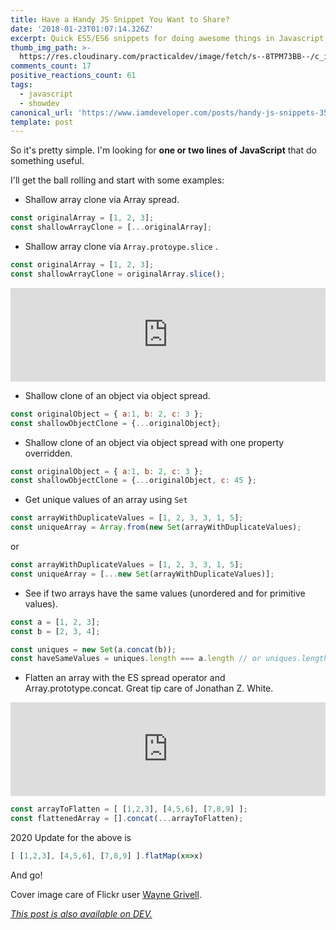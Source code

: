 ```yaml
---
title: Have a Handy JS Snippet You Want to Share?
date: '2018-01-23T01:07:14.326Z'
excerpt: Quick ES5/ES6 snippets for doing awesome things in Javascript.
thumb_img_path: >-
  https://res.cloudinary.com/practicaldev/image/fetch/s--8TPM73BB--/c_imagga_scale,f_auto,fl_progressive,h_420,q_auto,w_1000/https://c2.staticflickr.com/8/7282/8995095069_9e88b3bba5_b.jpg
comments_count: 17
positive_reactions_count: 61
tags:
  - javascript
  - showdev
canonical_url: 'https://www.iamdeveloper.com/posts/handy-js-snippets-352f/'
template: post
---
```



So it's pretty simple. I'm looking for **one or two lines of JavaScript** that do something useful.

I'll get the ball rolling and start with some examples:

* Shallow array clone via Array spread.

```javascript
const originalArray = [1, 2, 3];
const shallowArrayClone = [...originalArray];

```


* Shallow array clone via 
`Array.protoype.slice`
.


```javascript
const originalArray = [1, 2, 3];
const shallowArrayClone = originalArray.slice();

```



<iframe class="liquidTag" src="https://dev.to/embed/twitter?args=908547800442404864" style="border: 0; width: 100%;"></iframe>


* Shallow clone of an object via object spread.

```javascript
const originalObject = { a:1, b: 2, c: 3 };
const shallowObjectClone = {...originalObject};

```


* Shallow clone of an object via object spread with one property overridden.

```javascript
const originalObject = { a:1, b: 2, c: 3 };
const shallowObjectClone = {...originalObject, c: 45 };

```


* Get unique values of an array using 
`Set`


```javascript
const arrayWithDuplicateValues = [1, 2, 3, 3, 1, 5];
const uniqueArray = Array.from(new Set(arrayWithDuplicateValues);
```


or


```javascript
const arrayWithDuplicateValues = [1, 2, 3, 3, 1, 5];
const uniqueArray = [...new Set(arrayWithDuplicateValues)];
```


* See if two arrays have the same values (unordered and for primitive values).


```javascript
const a = [1, 2, 3];
const b = [2, 3, 4];

const uniques = new Set(a.concat(b));
const haveSameValues = uniques.length === a.length // or uniques.length === b.length;
```


* Flatten an array with the ES spread operator and Array.prototype.concat. Great tip care of Jonathan Z. White.


<iframe class="liquidTag" src="https://dev.to/embed/twitter?args=985726458466263042" style="border: 0; width: 100%;"></iframe>
 


```javascript
const arrayToFlatten = [ [1,2,3], [4,5,6], [7,8,9] ];
const flattenedArray = [].concat(...arrayToFlatten);
```


2020 Update for the above is


```javascript
[ [1,2,3], [4,5,6], [7,8,9] ].flatMap(x=>x)
```


And go!

Cover image care of Flickr user [Wayne Grivell](https://www.flickr.com/photos/56462773@N07/8995095069/in/photolist-eGSdo2-eVj8Xm-F7SDKj-gyziYJ-5GmieA-aQjZ5Z-qB3MDY-gG1f-4CPscx-bdrdAv-Mcpb8-Ds5Ck5-UPFRjE-cooZaE-7JL9Ce-6hB26p-5JFmTS-aDC2mi-4RCrCE-8qaRq-adbMyX-8pCVMh-bnJfyw-sXQZ7-fnCVbL-4RCroh-dVzSH6-fckNay-pA6MdP-6VHf97-662aRZ-aiJwYD-9Liq36-pfXnJ2-81t4TV-fnoErz-76pUCy-aDFSfu-8GBKvz-dBM5-e4tTWW-9kHH6Q-r6hZzK-95uyfv-rdHr-qBJTsu-fc3tgQ-cwgbMh-7ZQGwo-UA7SdP).

*[This post is also available on DEV.](https://dev.to/nickytonline/handy-js-snippets-352f)*


<script>
const parent = document.getElementsByTagName('head')[0];
const script = document.createElement('script');
script.type = 'text/javascript';
script.src = 'https://cdnjs.cloudflare.com/ajax/libs/iframe-resizer/4.1.1/iframeResizer.min.js';
script.charset = 'utf-8';
script.onload = function() {
    window.iFrameResize({}, '.liquidTag');
};
parent.appendChild(script);
</script>    
